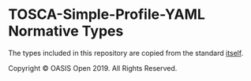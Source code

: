 # TOSCA-Simple-Profile-YAML Normative Types
 
The types included in this repository are copied from the standard [itself](http://docs.oasis-open.org/tosca/TOSCA-Simple-Profile-YAML/v1.3/TOSCA-Simple-Profile-YAML-v1.3.html).

Copyright © OASIS Open 2019. All Rights Reserved.

